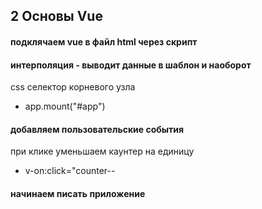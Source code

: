 ## 2 Основы Vue

#### подклячаем vue в файл html через скрипт

#### интерполяция - выводит данные в шаблон и наоборот

css селектор корневого узла

- app.mount("#app")

#### добавляем пользовательские события

при клике уменьшаем каунтер на единицу

- v-on:click="counter--

#### начинаем писать приложение
